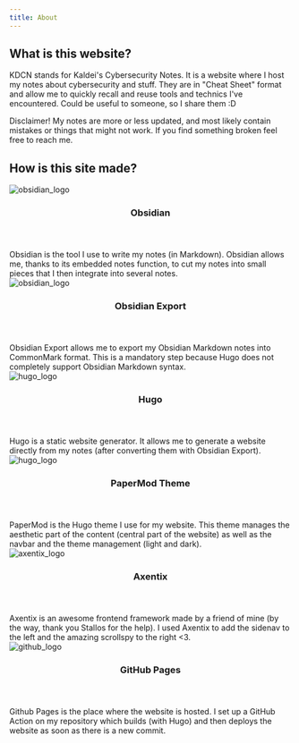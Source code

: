 ```yaml
---
title: About
---
```


<h2 id="What is this website?">What is this website?</h2>
<p>KDCN stands for Kaldei's Cybersecurity Notes. It is a website where I host my notes about cybersecurity and stuff. They are in "Cheat Sheet" format and allow me to quickly recall and reuse tools and technics I've encountered. Could be useful to someone, so I share them :D</p>

<p>Disclaimer! My notes are more or less updated, and most likely contain mistakes or things that might not work. If you find something broken feel free to reach me.</p>


<h2 id="How is this site made?">How is this site made?</h2>
<div class="grix xs1 md1 lg3 gutter-xs5 vstretch text-center">

<div class="shadow-1 rounded-3 post-entry">
    <img src="/images/obsidian.png" style="max-width:150px; margin-left:auto; margin-right:auto;" alt="obsidian_logo" />
    <header class="entry-header">
        <h3>Obsidian</h3>
    </header>
    <div class="entry-content">
        Obsidian is the tool I use to write my notes (in Markdown). Obsidian allows me, thanks to its embedded notes
        function, to cut my notes into small pieces that I then integrate into several notes.
    </div>
    <a class="entry-link shadow-0" href="https://obsidian.md/" target="_blank" rel="noopener"></a>
</div>

<div class="shadow-1 rounded-3 post-entry">
    <img src="/images/obsidian.png" style="max-width:150px; margin-left:auto; margin-right:auto;" alt="obsidian_logo" />
    <header class="entry-header">
        <h3>Obsidian Export</h3>
    </header>
    <div class="entry-content">
        Obsidian Export allows me to export my Obsidian Markdown notes into CommonMark format. This is a mandatory
        step because Hugo does not completely support Obsidian Markdown syntax.
    </div>
    <a class="entry-link shadow-0" href="https://github.com/zoni/obsidian-export" target="_blank" rel="noopener"></a>
</div>

<div class="shadow-1 rounded-3 post-entry">
    <img src="/images/hugo.png" style="max-width:150px; margin-left:auto; margin-right:auto;" alt="hugo_logo" />
    <header class="entry-header">
        <h3>Hugo</h3>
    </header>
    <div class="entry-content">
        Hugo is a static website generator. It allows me to generate a website directly from my notes (after
        converting them with Obsidian Export).
    </div>
    <a class="entry-link shadow-0" href="https://gohugo.io/" target="_blank" rel="noopener"></a>
</div>

<div class="shadow-1 rounded-3 post-entry">
    <img src="/images/hugo.png" style="max-width:150px; margin-left:auto; margin-right:auto;" alt="hugo_logo" />
    <header class="entry-header">
        <h3>PaperMod Theme</h3>
    </header>
    <div class="entry-content">
        PaperMod is the Hugo theme I use for my website. This theme manages the aesthetic part of the content
        (central part of the website) as well as the navbar and the theme management (light and dark).
    </div>
    <a class="entry-link shadow-0" href="https://github.com/adityatelange/hugo-PaperMod" target="_blank" rel="noopener"></a>
</div>

<div class="shadow-1 rounded-3 post-entry">
    <img src="/images/axentix.png" style="max-width:150px; margin-left:auto; margin-right:auto;" alt="axentix_logo" />
    <header class="entry-header">
        <h3>Axentix</h3>
    </header>
    <div class="entry-content">
        Axentix is an awesome frontend framework made by a friend of mine (by the
        way, thank you Stallos for the help). I used Axentix to add the sidenav to the left and the amazing scrollspy to the right <3. 
    </div>
    <a class="entry-link shadow-0" href="https://useaxentix.com/" target="_blank" rel="noopener"></a>
</div>

<div class="shadow-1 rounded-3 post-entry">
    <img src="/images/github.png" style="max-width:150px; margin-left:auto; margin-right:auto;" alt="github_logo" />
    <header class="entry-header">
        <h3>GitHub Pages</h3>
    </header>
    <div class="entry-content">
        Github Pages is the place where the website is hosted. I set up a GitHub Action on my repository which builds (with Hugo) and then deploys the website as soon as there is a new commit. 
    </div>
    <a class="entry-link shadow-0" href="https://pages.github.com/" target="_blank" rel="noopener"></a>
</div>

</div>